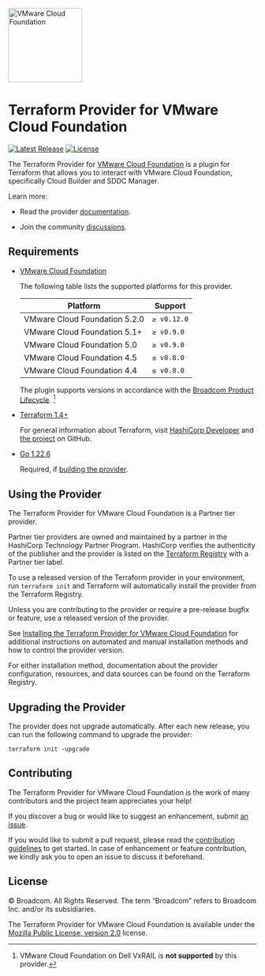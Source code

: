 <!--
Copyright 2023-2024 Broadcom. All rights reserved.
SPDX-License-Identifier: BSD-2
-->

<!-- markdownlint-disable first-line-h1 no-inline-html -->

<img src="docs/images/icon-color.svg" alt="VMware Cloud Foundation" width="150">

# Terraform Provider for VMware Cloud Foundation

[![Latest Release](https://img.shields.io/github/v/tag/vmware/terraform-provider-vcf?label=latest%20release&style=for-the-badge)](https://github.com/vmware/terraform-provider-vcf/releases/latest) [![License](https://img.shields.io/github/license/vmware/terraform-provider-vcf.svg?style=for-the-badge)](LICENSE)

The Terraform Provider for [VMware Cloud Foundation][product-documentation] is a plugin for Terraform that allows you to interact with VMware Cloud Foundation, specifically Cloud Builder and SDDC Manager.

Learn more:

* Read the provider [documentation][provider-documentation].

* Join the community [discussions][provider-discussions].

## Requirements

* [VMware Cloud Foundation][product-documentation]

    The following table lists the supported platforms for this provider.

    | Platform                      | Support     |
    |-------------------------------|-------------|
    | VMware Cloud Foundation 5.2.0 | `≥ v0.12.0` |
    | VMware Cloud Foundation 5.1+  | `≥ v0.9.0`  |
    | VMware Cloud Foundation 5.0   | `≥ v0.9.0`  |
    | VMware Cloud Foundation 4.5   | `≤ v0.8.0`  |
    | VMware Cloud Foundation 4.4   | `≤ v0.8.0`  |

    [^1]: VMware Cloud Foundation on Dell VxRAIL is **not supported** by this provider.

    The plugin supports versions in accordance with the
    [Broadcom Product Lifecycle][product-lifecycle].  [^1]

* [Terraform 1.4+][terraform-install]

    For general information about Terraform, visit [HashiCorp Developer][terraform-install] and [the project][terraform-github] on GitHub.

* [Go 1.22.6][golang-install]

    Required, if [building the provider][provider-build].

## Using the Provider

The Terraform Provider for VMware Cloud Foundation is a Partner tier provider.

Partner tier providers are owned and maintained by a partner in the HashiCorp Technology Partner Program. HashiCorp verifies the authenticity of the publisher and the provider is listed on the [Terraform Registry][terraform-registry] with a Partner tier label.

To use a released version of the Terraform provider in your environment, run `terraform init` and Terraform will automatically install the provider from the Terraform Registry.

Unless you are contributing to the provider or require a pre-release bugfix or feature, use a
released version of the provider.

See [Installing the Terraform Provider for VMware Cloud Foundation][provider-install] for additional instructions on automated and manual installation methods and how to control the provider version.

For either installation method, documentation about the provider configuration, resources, and data sources can be found on the Terraform Registry.

## Upgrading the Provider

The provider does not upgrade automatically. After each new release, you can run the following command to upgrade the provider:

```shell
terraform init -upgrade
```

## Contributing

The Terraform Provider for VMware Cloud Foundation is the work of many contributors and the project team appreciates your help!

If you discover a bug or would like to suggest an enhancement, submit [an issue][provider-issues].

If you would like to submit a pull request, please read the [contribution guidelines][provider-contributing] to get started. In case of enhancement or feature contribution, we kindly ask you to open an issue to discuss it beforehand.

## License

© Broadcom. All Rights Reserved.
The term “Broadcom” refers to Broadcom Inc. and/or its subsidiaries.

The Terraform Provider for VMware Cloud Foundation is available under the [Mozilla Public License, version 2.0][provider-license] license.

[golang-install]: https://golang.org/doc/install
[product-documentation]: https://docs.vmware.com/en/VMware-Cloud-Foundation/index.html
[product-lifecycle]: https://support.broadcom.com/group/ecx/productlifecycle
[provider-contributing]: CONTRIBUTING.md
[provider-discussions]: https://github.com/vmware/terraform-provider-vcf/discussions
[provider-documentation]: https://registry.terraform.io/providers/vmware/vcf/latest/docs
[provider-build]: docs/build.md
[provider-install]: docs/install.md
[provider-issues]: https://github.com/vmware/terraform-provider-vcf/issues/new/choose
[provider-license]: LICENSE
[terraform-github]: https://github.com/hashicorp/terraform
[terraform-install]: https://developer.hashicorp.com/terraform/install
[terraform-registry]: https://registry.terraform.io
